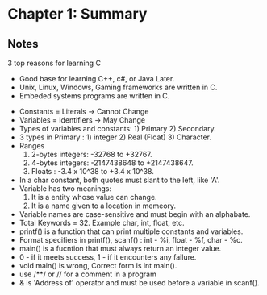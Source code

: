 # Chapter 1: Summary

## Notes

3 top reasons for learning C

- Good base for learning C++, c#, or Java Later.
- Unix, Linux, Windows, Gaming frameworks are written in C.
- Embeded systems programs are written in C.


* Constants = Literals -> Cannot Change
* Variables = Identifiers -> May Change
* Types of variables and constants: 1) Primary 2) Secondary.
* 3 types in Primary : 1) integer 2) Real (Float) 3) Character.
* Ranges
    1) 2-bytes integers: -32768 to +32767.
    2) 4-bytes integers: -2147438648 to +2147438647.
    3) Floats : -3.4 x 10^38 to +3.4 x 10^38.
* In a char constant, both quotes must slant to the left, like 'A'.
* Variable has two meanings:
    1) It is a entity whose value can change.
    2) It is a name given to a location in memeory.
* Variable names are case-sensitive and must begin with an alphabate.
* Total Keywords = 32. Example char, int, float, etc.
* printf() is a function that can print multiple constants and variables.
* Format specifiers in printf(), scanf() : int - %i, float - %f, char - %c.
* main() is a fucntion that must always return an integer value.
* 0 - if it meets success, 1 - if it encounters any failure.
* void main() is wrong, Correct form is int main().
* use /**/ or // for a comment in a program
* & is 'Address of' operator and must be used before a variable in scanf().
